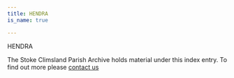 ```yaml
---
title: HENDRA
is_name: true

---
```


HENDRA


The Stoke Climsland Parish Archive holds material under this index entry. To find out more please [contact us](/contact/)
